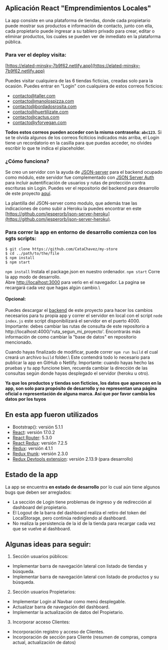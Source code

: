 ## Aplicación React "Emprendimientos Locales"

La app consiste en una plataforma de tiendas, donde cada propietario puede mostrar sus productos e información de contacto, junto con ella, cada propietario puede ingresar a su tablero privado para crear, editar o eliminar productos, los cuales se pueden ver de inmediato en la plataforma pública.

### Para ver el deploy visita:

[https://elated-minsky-7b9f62.netlify.app](https://elated-minsky-7b9f62.netlify.app)

Puedes visitar cualquiera de las 6 tiendas ficticias, creadas solo para la ocasión.
Puedes entrar en "Login" con cualquiera de estos correos ficticios:

- contacto@taller.com
- contacto@manolospizza.com
- contacto@bordadosrosita.com
- contacto@huertilizate.com
- contacto@cactus.com
- contacto@vforvegan.com

**Todos estos correos pueden acceder con la misma contraseña: `abc123`.**
Si se te olvida algunos de los correos ficiticios indicados más arriba, el Login tiene un recordatorio en la casilla para que puedas acceder, no olvides escribir lo que te indica el placeholder.

### ¿Cómo funciona?

Se creo un servidor con la ayuda de [JSON-server](https://github.com/typicode/json-server) para el backend ocupado como módulo, este servidor fue complementado con [JSON Server Auth](https://github.com/jeremyben/json-server-auth) para incluir autentificación de usuarios y rutas de protección contra escrituras sin Login.
Puedes ver el repositorio del backend para desarrollo de este proyecto [aquí](https://github.com/CataChavez/json-server-for-deploy).


La plantilla del JSON-server como modulo, que además trae las indicaciones de como subir a Heroku la puedes encontrar en este [https://github.com/jesperorb/json-server-heroku](https://github.com/jesperorb/json-server-heroku).

### Para correr la app en entorno de desarrollo comienza con los sgts scripts:
```
$ git clone https://github.com/CataChavez/my-store
$ cd ../path/to/the/file
$ npm install
$ npm start
```
`npm install` Instala el package.json en nuestro ordenador.
`npm start` Corre la app modo de desarrollo.\
Abre [http://localhost:3000](http://localhost:3000) para verlo en el navegador.
La pagina se recargará cada vez que hagas algún cambio.\

#### Opcional: 
Puedes descargar el [backend](https://github.com/CataChavez/json-server-for-deploy) de este proyecto para hacer los cambios necesarios para tu propia app y correr el servidor en local con el script `node index.js` este script disponibilizará el servidor en el puerto 4000.
Importante: debes cambiar las rutas de consulta de este repositorio a http://localhost:4000/'ruta_segun_mi_proyecto'. 
Encontrarás más información de como cambiar la "base de datos" en repositorio mencionado.

Cuando hayas finalizado de modificar, puede correr `npm run build` el cual creará un archivo `build` folder.\ Este contendrá todo lo necesario para publicar la app en GitHub o Netlify.
Importante: cuando hayas hecho las pruebas y tu app funcione bien, recuerda cambiar la dirección de las consultas según donde hayas desplegado el servidor (heroku u otro).

**Ya que los productos y tiendas son ficticios, los datos que aparecen en la app, son solo para propósito de desarrollo y no representan una página oficial o representación de alguna marca. Así que por favor cambia los datos por los tuyos**


## En esta app fueron utilizados
* Bootstrap(): versión 5.1.1
* [React](https://es.reactjs.org/): versión 17.0.2
* [React Router](https://reactrouter.com/): 5.3.0 
* [React Redux](https://react-redux.js.org/): versión 7.2.5
* [Redux](https://es.redux.js.org/): versión 4.1.1
* [Redux thunk](https://github.com/reduxjs/redux-thunk): versión 2.3.0
* [Redux Devtools extension](https://github.com/zalmoxisus/redux-devtools-extension): versión 2.13.9 (para desarrollo)

## Estado de la app
La app se encuentra **en estado de desarrollo** por lo cual aún tiene algunos bugs que deben ser arreglados:
- La sección de Login tiene problemas de ingreso y de redirección al dashboard del propietario.
- El Logout de la barra del dashboard realiza el retiro del token del LocalStorage, pero continúa redirigiendo al dashboard.
- No realiza la persistencia de la id de la tienda para recargar cada vez que se vuelve al dashboard.

## Algunas ideas para seguir:
1. Sección usuarios públicos:
- Implementar barra de navegación lateral con listado de tiendas y búsqueda.
- Implementar barra de navegación lateral con listado de productos y su búsqueda.
2. Sección usuarios Propietarios:
- Implementar Login al Navbar como menú desplegable.
- Actualizar barra de navegación del dashboard.
- Implementar la actualización de datos del Propietario.
3. Incorporar acceso Clientes:
- Incorporación registro y acceso de Clientes.
- Incorporación de sección para Cliente (resumen de compras, compra actual, actualización de datos)